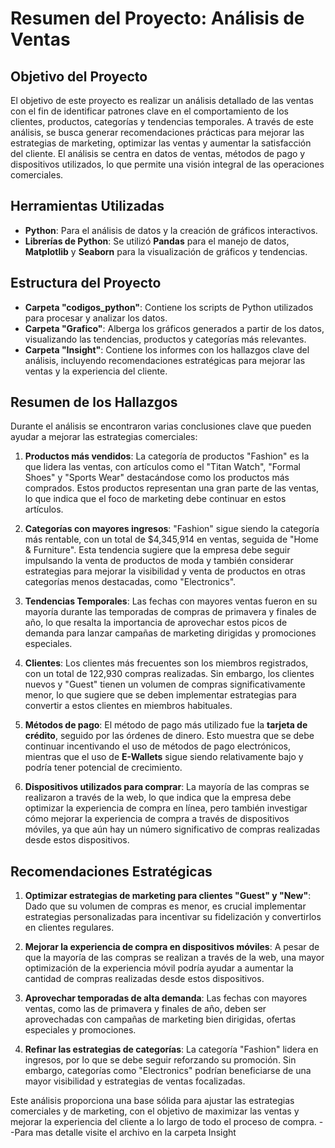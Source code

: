 # Resumen del Proyecto: Análisis de Ventas

## Objetivo del Proyecto
El objetivo de este proyecto es realizar un análisis detallado de las ventas con el fin de identificar patrones clave en el comportamiento de los clientes, productos, categorías y tendencias temporales. A través de este análisis, se busca generar recomendaciones prácticas para mejorar las estrategias de marketing, optimizar las ventas y aumentar la satisfacción del cliente. El análisis se centra en datos de ventas, métodos de pago y dispositivos utilizados, lo que permite una visión integral de las operaciones comerciales.

## Herramientas Utilizadas
- **Python**: Para el análisis de datos y la creación de gráficos interactivos.
- **Librerías de Python**: Se utilizó **Pandas** para el manejo de datos, **Matplotlib** y **Seaborn** para la visualización de gráficos y tendencias.

## Estructura del Proyecto
- **Carpeta "codigos_python"**: Contiene los scripts de Python utilizados para procesar y analizar los datos.
- **Carpeta "Grafico"**: Alberga los gráficos generados a partir de los datos, visualizando las tendencias, productos y categorías más relevantes.
- **Carpeta "Insight"**: Contiene los informes con los hallazgos clave del análisis, incluyendo recomendaciones estratégicas para mejorar las ventas y la experiencia del cliente.

## Resumen de los Hallazgos

Durante el análisis se encontraron varias conclusiones clave que pueden ayudar a mejorar las estrategias comerciales:

1. **Productos más vendidos**: La categoría de productos "Fashion" es la que lidera las ventas, con artículos como el "Titan Watch", "Formal Shoes" y "Sports Wear" destacándose como los productos más comprados. Estos productos representan una gran parte de las ventas, lo que indica que el foco de marketing debe continuar en estos artículos.

2. **Categorías con mayores ingresos**: "Fashion" sigue siendo la categoría más rentable, con un total de $4,345,914 en ventas, seguida de "Home & Furniture". Esta tendencia sugiere que la empresa debe seguir impulsando la venta de productos de moda y también considerar estrategias para mejorar la visibilidad y venta de productos en otras categorías menos destacadas, como "Electronics".

3. **Tendencias Temporales**: Las fechas con mayores ventas fueron en su mayoría durante las temporadas de compras de primavera y finales de año, lo que resalta la importancia de aprovechar estos picos de demanda para lanzar campañas de marketing dirigidas y promociones especiales.

4. **Clientes**: Los clientes más frecuentes son los miembros registrados, con un total de 122,930 compras realizadas. Sin embargo, los clientes nuevos y "Guest" tienen un volumen de compras significativamente menor, lo que sugiere que se deben implementar estrategias para convertir a estos clientes en miembros habituales.

5. **Métodos de pago**: El método de pago más utilizado fue la **tarjeta de crédito**, seguido por las órdenes de dinero. Esto muestra que se debe continuar incentivando el uso de métodos de pago electrónicos, mientras que el uso de **E-Wallets** sigue siendo relativamente bajo y podría tener potencial de crecimiento.

6. **Dispositivos utilizados para comprar**: La mayoría de las compras se realizaron a través de la web, lo que indica que la empresa debe optimizar la experiencia de compra en línea, pero también investigar cómo mejorar la experiencia de compra a través de dispositivos móviles, ya que aún hay un número significativo de compras realizadas desde estos dispositivos.

## Recomendaciones Estratégicas

1. **Optimizar estrategias de marketing para clientes "Guest" y "New"**: Dado que su volumen de compras es menor, es crucial implementar estrategias personalizadas para incentivar su fidelización y convertirlos en clientes regulares.
  
2. **Mejorar la experiencia de compra en dispositivos móviles**: A pesar de que la mayoría de las compras se realizan a través de la web, una mayor optimización de la experiencia móvil podría ayudar a aumentar la cantidad de compras realizadas desde estos dispositivos.

3. **Aprovechar temporadas de alta demanda**: Las fechas con mayores ventas, como las de primavera y finales de año, deben ser aprovechadas con campañas de marketing bien dirigidas, ofertas especiales y promociones.

4. **Refinar las estrategias de categorías**: La categoría "Fashion" lidera en ingresos, por lo que se debe seguir reforzando su promoción. Sin embargo, categorías como "Electronics" podrían beneficiarse de una mayor visibilidad y estrategias de ventas focalizadas.

Este análisis proporciona una base sólida para ajustar las estrategias comerciales y de marketing, con el objetivo de maximizar las ventas y mejorar la experiencia del cliente a lo largo de todo el proceso de compra.
--Para mas detalle visite el archivo en la carpeta Insight
